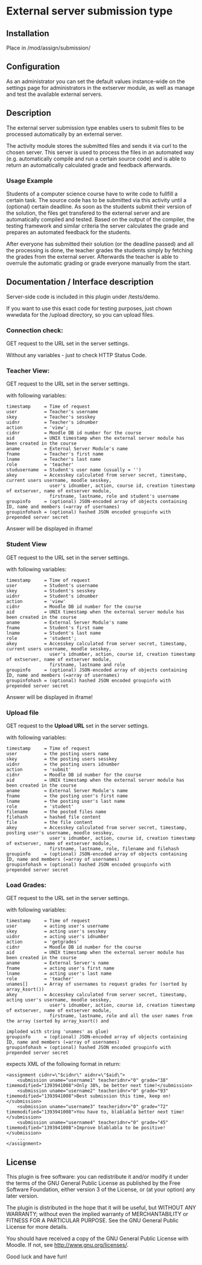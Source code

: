 # External server submission type

## Installation

Place in /mod/assign/submission/

## Configuration

As an administrator you can set the default values instance-wide on the settings page for
administrators in the extserver module, as well as manage and test the available external servers.

## Description

The external server submission type  enables users to submit files to be processed automatically by an external server.

The activity module stores the submitted files and sends it via curl to the chosen server. This server is used to process the files in an automated way (e.g. automatically compile and run a certain source code) and is able to return an automatically calculated grade and feedback afterwards.

### Usage Example

Students of a computer science course have to write code to fullfill a certain task. The source code has to be submitted via this activity until a (optional) certain deadline. As soon as the students submit their version of the solution, the files get transfered to the external server and are automatically compiled and tested. Based on the output of the compiler, the testing framework and
similar criteria the server calculates the grade and prepares an automated feedback for the students.

After everyone has submitted their solution (or the deadline passed) and all the processing is done, the teacher grades the students simply by fetching the grades from the external server. Afterwards the teacher is able to overrule the automatic grading or grade everyone manually from the start.

## Documentation / Interface description

Server-side code is included in this plugin under /tests/demo.

If you want to use this exact code for testing purposes, just chown wwwdata for the /upload directory, so you can upload files.

### Connection check:

GET request to the URL set in the server settings.

Without any variables - just to check HTTP Status Code.

### Teacher View:

GET request to the URL set in the server settings.

with following variables:

    timestamp     = Time of request
    user          = Teacher's username
    skey          = Teacher's sesskey
    uidnr         = Teacher's idnumber
    action        = 'view';
    cidnr         = Moodle DB id number for the course
    aid           = UNIX timestamp when the external server module has been created in the course
    aname         = External Server Module's name
    fname         = Teacher's first name
    lname         = Teacher's last name
    role          = 'teacher'
    studusername  = Student's user name (usually = '')
    akey          = Accesskey calculated from server secret, timestamp, current users username, moodle sesskey,
                    user's idnumber, action, course id, creation timestamp of extserver, name of extserver module,
                    firstname, lastname, role and student's username
    groupinfo     = (optional) JSON-encoded array of objects containing ID, name and members (=array of usernames)
    groupinfohash = (optional) hashed JSON encoded groupinfo with prepended server secret

Answer will be displayed in iframe!

### Student View

GET request to the URL set in the server settings.

with following variables:

    timestamp     = Time of request
    user          = Student's username
    skey          = Student's sesskey
    uidnr         = Student's idnumber
    action        = 'view'
    cidnr         = Moodle DB id number for the course
    aid           = UNIX timestamp when the external server module has been created in the course
    aname         = External Server Module's name
    fname         = Student's first name
    lname         = Student's last name
    role          = 'student';
    akey          = Accesskey calculated from server secret, timestamp, current users username, moodle sesskey,
                    user's idnumber, action, course id, creation timestamp of extserver, name of extserver module,
                    firstname, lastname and role
    groupinfo     = (optional) JSON-encoded array of objects containing ID, name and members (=array of usernames)
    groupinfohash = (optional) hashed JSON encoded groupinfo with prepended server secret

Answer will be displayed in iframe!

### Upload file

GET request to the **Upload URL** set in the server settings.

with following variables:

    timestamp     = Time of request
    user          = the posting users name
    skey          = the posting users sesskey
    uidnr         = the posting users idnumber
    action        = 'submit'
    cidnr         = Moodle DB id number for the course
    aid           = UNIX timestamp when the external server module has been created in the course
    aname         = External Server Module's name
    fname         = the posting user's first name
    lname         = the posting user's last name
    role          = 'student'
    filename      = the posted files name
    filehash      = hashed file content
    file          = the file content
    akey          = Accesskey calculated from server secret, timestamp, posting user's username, moodle sesskey,
                    user's idnumber, action, course id, creation timestamp of extserver, name of extserver module,
                    firstname, lastname, role, filename and filehash
    groupinfo     = (optional) JSON-encoded array of objects containing ID, name and members (=array of usernames)
    groupinfohash = (optional) hashed JSON encoded groupinfo with prepended server secret

### Load Grades:

GET request to the URL set in the server settings.

with following variables:

    timestamp     = Time of request
    user          = acting user's username
    skey          = acting user's sesskey
    uidnr         = acting user's idnumber
    action        = 'getgrades'
    cidnr         = Moodle DB id number for the course
    aid           = UNIX timestamp when the external server module has been created in the course
    aname         = External Server's name
    fname         = acting user's first name
    lname         = acting user's last name
    role          = 'teacher'
    unames[]      = Array of usernames to request grades for (sorted by array_ksort())
    akey          = Accesskey calculated from server secret, timestamp, acting user's username, moodle sesskey,
                    user's idnumber, action, course id, creation timestamp of extserver, name of extserver module,
                    firstname, lastname, role and all the user names from the array (sorted by array_ksort() and
                                                                                     imploded with string 'unames' as glue)
    groupinfo     = (optional) JSON-encoded array of objects containing ID, name and members (=array of usernames)
    groupinfohash = (optional) hashed JSON encoded groupinfo with prepended server secret

expects XML of the following format in return:

    <assignment cidnr=\"$cidnr\" aidnr=\"$aid\">
        <submission uname="username1" teacheridnr="0" grade="38" timemodified="1393941008">Only 38%, be better next time!</submission>
        <submission uname="username2" teacheridnr="0" grade="93" timemodified="1393941008">Best submission this time, keep on!</submission>
        <submission uname="username3" teacheridnr="0" grade="72" timemodified="1393941008">You have to, blablabla better next time!</submission>
        <submission uname="username4" teacheridnr="0" grade="45" timemodified="1393941008">Improve blablabla to be positive!</submission>
        ...
    </assignment>


## License

This plugin is free software: you can redistribute it and/or modify it under the terms of the GNU
General Public License as published by the Free Software Foundation, either version 3 of the
License, or (at your option) any later version.

The plugin is distributed in the hope that it will be useful, but WITHOUT ANY WARRANTY; without
even the implied warranty of MERCHANTABILITY or FITNESS FOR A PARTICULAR PURPOSE. See the GNU
General Public License for more details.

You should have received a copy of the GNU General Public License with Moodle. If not, see
<http://www.gnu.org/licenses/>.


Good luck and have fun!